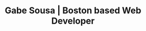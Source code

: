 ---
title: Gabe Sousa | Boston based Web Developer
home: true
pic: gabe.jpg
heroText: Gabe Sousa
heroSubText: Software Engineer
tagline: These bespectacled eyes see things. These trap-beat loving ears hear things. This Brazilian born, Bay State raised soul feels things - and I turn it all into immersive digital art.
footer:  GABESOUSA | 2019
---